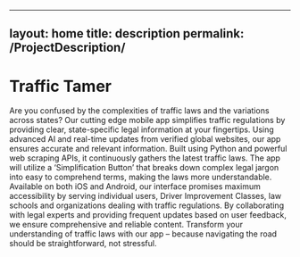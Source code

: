----
layout: home
title: description
permalink: /ProjectDescription/
------
Traffic Tamer
============
Are you confused by the complexities of traffic laws and the variations across states? Our cutting edge mobile app simplifies traffic regulations by providing clear, state-specific legal information at your fingertips. Using advanced AI and real-time updates from verified global websites, our app ensures accurate and relevant information. Built using Python and powerful web scraping APIs, it continuously gathers the latest traffic laws. The app will utilize a ‘Simplification Button’ that breaks down complex legal jargon into easy to comprehend terms, making the laws more understandable. Available on both iOS and Android, our interface promises maximum accessibility by serving individual users, Driver Improvement Classes, law schools and organizations dealing with traffic regulations. By collaborating with legal experts and providing frequent updates based on user feedback, we ensure comprehensive and reliable content. Transform your understanding of traffic laws with our app – because navigating the road should be straightforward, not stressful.



